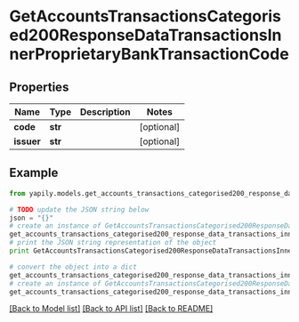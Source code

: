 # GetAccountsTransactionsCategorised200ResponseDataTransactionsInnerProprietaryBankTransactionCode


## Properties
Name | Type | Description | Notes
------------ | ------------- | ------------- | -------------
**code** | **str** |  | [optional] 
**issuer** | **str** |  | [optional] 

## Example

```python
from yapily.models.get_accounts_transactions_categorised200_response_data_transactions_inner_proprietary_bank_transaction_code import GetAccountsTransactionsCategorised200ResponseDataTransactionsInnerProprietaryBankTransactionCode

# TODO update the JSON string below
json = "{}"
# create an instance of GetAccountsTransactionsCategorised200ResponseDataTransactionsInnerProprietaryBankTransactionCode from a JSON string
get_accounts_transactions_categorised200_response_data_transactions_inner_proprietary_bank_transaction_code_instance = GetAccountsTransactionsCategorised200ResponseDataTransactionsInnerProprietaryBankTransactionCode.from_json(json)
# print the JSON string representation of the object
print GetAccountsTransactionsCategorised200ResponseDataTransactionsInnerProprietaryBankTransactionCode.to_json()

# convert the object into a dict
get_accounts_transactions_categorised200_response_data_transactions_inner_proprietary_bank_transaction_code_dict = get_accounts_transactions_categorised200_response_data_transactions_inner_proprietary_bank_transaction_code_instance.to_dict()
# create an instance of GetAccountsTransactionsCategorised200ResponseDataTransactionsInnerProprietaryBankTransactionCode from a dict
get_accounts_transactions_categorised200_response_data_transactions_inner_proprietary_bank_transaction_code_form_dict = get_accounts_transactions_categorised200_response_data_transactions_inner_proprietary_bank_transaction_code.from_dict(get_accounts_transactions_categorised200_response_data_transactions_inner_proprietary_bank_transaction_code_dict)
```
[[Back to Model list]](../README.md#documentation-for-models) [[Back to API list]](../README.md#documentation-for-api-endpoints) [[Back to README]](../README.md)


